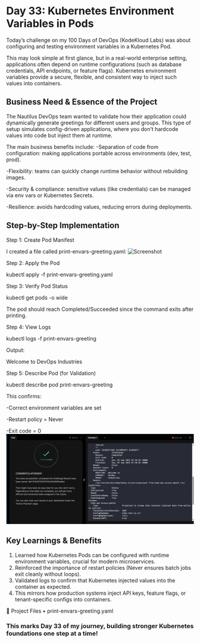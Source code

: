 # Day 33: Kubernetes Environment Variables in Pods
Today’s challenge on my 100 Days of DevOps (KodeKloud Labs) was about configuring and testing environment variables in a Kubernetes Pod.

This may look simple at first glance, but in a real-world enterprise setting, applications often depend on runtime configurations (such as database credentials, API endpoints, or feature flags). Kubernetes environment variables provide a secure, flexible, and consistent way to inject such values into containers.

## Business Need & Essence of the Project
The Nautilus DevOps team wanted to validate how their application could dynamically generate greetings for different users and groups. This type of setup simulates config-driven applications, where you don’t hardcode values into code but inject them at runtime.

The main business benefits include:
-Separation of code from configuration: making applications portable across environments (dev, test, prod).

-Flexibility: teams can quickly change runtime behavior without rebuilding images.

-Security & compliance: sensitive values (like credentials) can be managed via env vars or Kubernetes Secrets.

-Resilience: avoids hardcoding values, reducing errors during deployments.

## Step-by-Step Implementation

Step 1: Create Pod Manifest

I created a file called print-envars-greeting.yaml:
![Screenshot](screenshots/print-envars-greetings.png)

Step 2: Apply the Pod

kubectl apply -f print-envars-greeting.yaml

Step 3: Verify Pod Status

kubectl get pods -o wide

The pod should reach Completed/Succeeded since the command exits after printing.

Step 4: View Logs

kubectl logs -f print-envars-greeting

Output:

Welcome to DevOps Industries

Step 5: Describe Pod (for Validation)

kubectl describe pod print-envars-greeting

This confirms:

-Correct environment variables are set

-Restart policy = Never

-Exit code = 0
![Screenshot](screenshots/describe-pod.png)
## Key Learnings & Benefits
1. Learned how Kubernetes Pods can be configured with runtime environment variables, crucial for modern microservices.
2. Reinforced the importance of restart policies (Never ensures batch jobs exit cleanly without loops).
3. Validated logs to confirm that Kubernetes injected values into the container as expected.
4. This mirrors how production systems inject API keys, feature flags, or tenant-specific configs into containers.

📂 Project Files
•	print-envars-greeting.yaml
### This marks Day 33 of my journey, building stronger Kubernetes foundations one step at a time!

